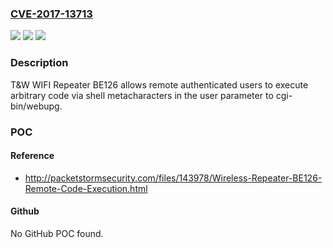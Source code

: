 ### [CVE-2017-13713](https://cve.mitre.org/cgi-bin/cvename.cgi?name=CVE-2017-13713)
![](https://img.shields.io/static/v1?label=Product&message=n%2Fa&color=blue)
![](https://img.shields.io/static/v1?label=Version&message=n%2Fa&color=blue)
![](https://img.shields.io/static/v1?label=Vulnerability&message=n%2Fa&color=brighgreen)

### Description

T&W WIFI Repeater BE126 allows remote authenticated users to execute arbitrary code via shell metacharacters in the user parameter to cgi-bin/webupg.

### POC

#### Reference
- http://packetstormsecurity.com/files/143978/Wireless-Repeater-BE126-Remote-Code-Execution.html

#### Github
No GitHub POC found.

